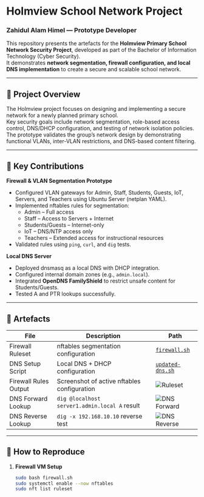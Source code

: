 # Holmview School Network Project  
### Zahidul Alam Himel — Prototype Developer  

This repository presents the artefacts for the **Holmview Primary School Network Security Project**, developed as part of the Bachelor of Information Technology (Cyber Security).  
It demonstrates **network segmentation, firewall configuration, and local DNS implementation** to create a secure and scalable school network.

---

## 🔹 Project Overview  
The Holmview project focuses on designing and implementing a secure network for a newly planned primary school.  
Key security goals include network segmentation, role-based access control, DNS/DHCP configuration, and testing of network isolation policies.  
The prototype validates the group’s network design by demonstrating functional VLANs, inter-VLAN restrictions, and DNS-based content filtering.

---

## 🔹 Key Contributions  
**Firewall & VLAN Segmentation Prototype**  
- Configured VLAN gateways for Admin, Staff, Students, Guests, IoT, Servers, and Teachers using Ubuntu Server (netplan YAML).  
- Implemented nftables rules for segmentation:  
  - Admin – Full access  
  - Staff – Access to Servers + Internet  
  - Students/Guests – Internet-only  
  - IoT – DNS/NTP access only  
  - Teachers – Extended access for instructional resources  
- Validated rules using `ping`, `curl`, and `dig` tests.

**Local DNS Server**  
- Deployed dnsmasq as a local DNS with DHCP integration.  
- Configured internal domain zones (e.g., `admin.local`).  
- Integrated **OpenDNS FamilyShield** to restrict unsafe content for Students/Guests.  
- Tested A and PTR lookups successfully.

---

## 🔹 Artefacts  
| File | Description | Path |
|------|--------------|------|
| Firewall Ruleset | nftables segmentation configuration | [`firewall.sh`](./firewall.sh) |
| DNS Setup Script | Local DNS + DHCP configuration | [`updated-dns.sh`](./updated-dns.sh) |
| Firewall Rules Output | Screenshot of active nftables configuration | ![Ruleset](./nft_ruleset.png) |
| DNS Forward Lookup | `dig @localhost server1.admin.local A` result | ![DNS Forward](./dns_a_record_query.png) |
| DNS Reverse Lookup | `dig -x 192.168.10.10` reverse test | ![DNS Reverse](./dns_reverse_query.png) |

---

## 🔹 How to Reproduce
1. **Firewall VM Setup**
   ```bash
   sudo bash firewall.sh
   sudo systemctl enable --now nftables
   sudo nft list ruleset
